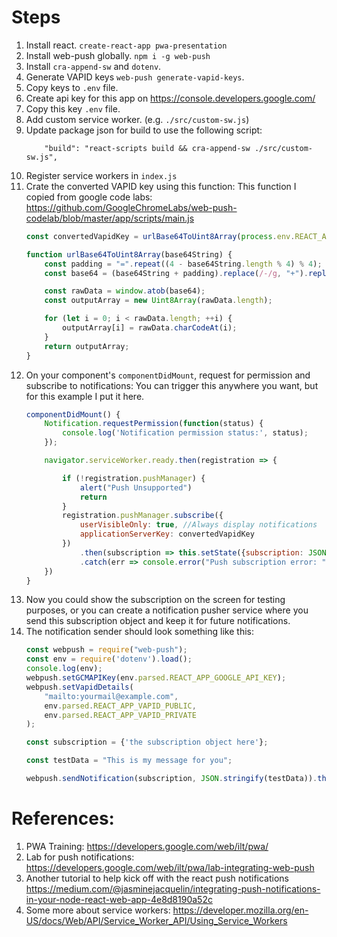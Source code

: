 # Steps

1. Install react. ```create-react-app pwa-presentation```
2. Install web-push globally. ```npm i -g web-push```
3. Install ```cra-append-sw``` and ```dotenv```.
4. Generate VAPID keys ```web-push generate-vapid-keys```.
5. Copy keys to ```.env``` file.
6. Create api key for this app on https://console.developers.google.com/
7. Copy this key ```.env``` file.
8. Add custom service worker. (e.g. ```./src/custom-sw.js```)
9. Update package json for build to use the following script:
    ```
        "build": "react-scripts build && cra-append-sw ./src/custom-sw.js",
    ```
10. Register service workers in ```index.js```
11. Crate the converted VAPID key using this function: 
    This function I copied from google code labs: https://github.com/GoogleChromeLabs/web-push-codelab/blob/master/app/scripts/main.js
    ```js
    const convertedVapidKey = urlBase64ToUint8Array(process.env.REACT_APP_VAPID_PUBLIC);
    
    function urlBase64ToUint8Array(base64String) {
        const padding = "=".repeat((4 - base64String.length % 4) % 4);
        const base64 = (base64String + padding).replace(/-/g, "+").replace(/_/g, "/");
    
        const rawData = window.atob(base64);
        const outputArray = new Uint8Array(rawData.length);
    
        for (let i = 0; i < rawData.length; ++i) {
            outputArray[i] = rawData.charCodeAt(i);
        }
        return outputArray;
    }
    ```
12. On your component's ```componentDidMount```, request for permission and subscribe to notifications:
    You can trigger this anywhere you want, but for this example I put it here.
    ```js
    componentDidMount() {
        Notification.requestPermission(function(status) {
            console.log('Notification permission status:', status);
        });

        navigator.serviceWorker.ready.then(registration => {

            if (!registration.pushManager) {
                alert("Push Unsupported")
                return
            }
            registration.pushManager.subscribe({
                userVisibleOnly: true, //Always display notifications
                applicationServerKey: convertedVapidKey
            })
                .then(subscription => this.setState({subscription: JSON.stringify(subscription)}))
                .catch(err => console.error("Push subscription error: ", err));
        })
    }
    ```
13. Now you could show the subscription on the screen for testing purposes, or you can create a notification pusher service where you send this subscription object and keep it for future notifications.
14. The notification sender should look something like this: 
    ```js
    const webpush = require("web-push");
    const env = require('dotenv').load();
    console.log(env);
    webpush.setGCMAPIKey(env.parsed.REACT_APP_GOOGLE_API_KEY);
    webpush.setVapidDetails(
        "mailto:yourmail@example.com",
        env.parsed.REACT_APP_VAPID_PUBLIC,
        env.parsed.REACT_APP_VAPID_PRIVATE
    );
    
    const subscription = {'the subscription object here'};

    const testData = "This is my message for you";
    
    webpush.sendNotification(subscription, JSON.stringify(testData)).then((res) => console.log(res)).catch((e) => console.error(e));

    ```
    
# References:
1. PWA Training: https://developers.google.com/web/ilt/pwa/
2. Lab for push notifications: https://developers.google.com/web/ilt/pwa/lab-integrating-web-push
3. Another tutorial to help kick off with the react push notifications https://medium.com/@jasminejacquelin/integrating-push-notifications-in-your-node-react-web-app-4e8d8190a52c
4. Some more about service workers: https://developer.mozilla.org/en-US/docs/Web/API/Service_Worker_API/Using_Service_Workers